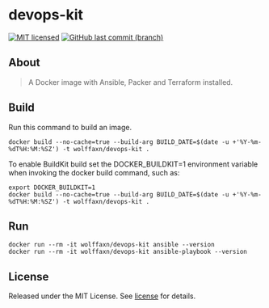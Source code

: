 # devops-kit

[![MIT licensed](https://img.shields.io/badge/license-MIT-blue.svg)](https://opensource.org/licenses/MIT)
[![GitHub last commit (branch)](https://img.shields.io/github/last-commit/wolffaxn/devops-kit/main.svg)](https://github.com/wolffaxn/devops-kit)

## About

> A Docker image with Ansible, Packer and Terraform installed.

## Build

Run this command to build an image.

```
docker build --no-cache=true --build-arg BUILD_DATE=$(date -u +'%Y-%m-%dT%H:%M:%SZ') -t wolffaxn/devops-kit .
```

To enable BuildKit build set the DOCKER_BUILDKIT=1 environment variable when invoking the docker build command,
such as:

```
export DOCKER_BUILDKIT=1
docker build --no-cache=true --build-arg BUILD_DATE=$(date -u +'%Y-%m-%dT%H:%M:%SZ') -t wolffaxn/devops-kit .
```

## Run

```
docker run --rm -it wolffaxn/devops-kit ansible --version
docker run --rm -it wolffaxn/devops-kit ansible-playbook --version
```

## License

Released under the MIT License. See [license](LICENSE.md) for details.
